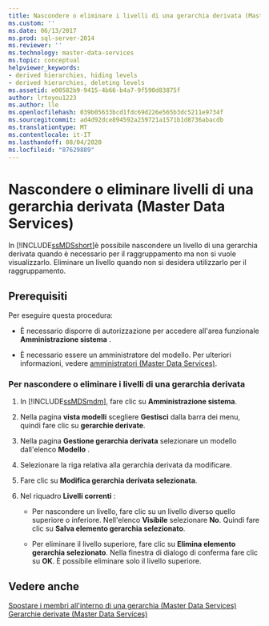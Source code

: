 ```yaml
---
title: Nascondere o eliminare i livelli di una gerarchia derivata (Master Data Services) | Microsoft Docs
ms.custom: ''
ms.date: 06/13/2017
ms.prod: sql-server-2014
ms.reviewer: ''
ms.technology: master-data-services
ms.topic: conceptual
helpviewer_keywords:
- derived hierarchies, hiding levels
- derived hierarchies, deleting levels
ms.assetid: e00582b9-9415-4b66-b4a7-9f590d83875f
author: lrtoyou1223
ms.author: lle
ms.openlocfilehash: 039b05633bcd1fdc69d226e565b3dc5211e9734f
ms.sourcegitcommit: ad4d92dce894592a259721a1571b1d8736abacdb
ms.translationtype: MT
ms.contentlocale: it-IT
ms.lasthandoff: 08/04/2020
ms.locfileid: "87629889"
---
```

# <a name="hide-or-delete-levels-in-a-derived-hierarchy-master-data-services"></a>Nascondere o eliminare livelli di una gerarchia derivata (Master Data Services)
  In [!INCLUDE[ssMDSshort](../includes/ssmdsshort-md.md)]è possibile nascondere un livello di una gerarchia derivata quando è necessario per il raggruppamento ma non si vuole visualizzarlo. Eliminare un livello quando non si desidera utilizzarlo per il raggruppamento.  
  
## <a name="prerequisites"></a>Prerequisiti  
 Per eseguire questa procedura:  
  
-   È necessario disporre di autorizzazione per accedere all'area funzionale **Amministrazione sistema** .  
  
-   È necessario essere un amministratore del modello. Per ulteriori informazioni, vedere [amministratori &#40;Master Data Services&#41;](administrators-master-data-services.md).  
  
### <a name="to-hide-or-delete-levels-in-a-derived-hierarchy"></a>Per nascondere o eliminare i livelli di una gerarchia derivata  
  
1.  In [!INCLUDE[ssMDSmdm](../includes/ssmdsmdm-md.md)], fare clic su **Amministrazione sistema**.  
  
2.  Nella pagina **vista modelli** scegliere **Gestisci** dalla barra dei menu, quindi fare clic su **gerarchie derivate**.  
  
3.  Nella pagina **Gestione gerarchia derivata** selezionare un modello dall'elenco **Modello** .  
  
4.  Selezionare la riga relativa alla gerarchia derivata da modificare.  
  
5.  Fare clic su **Modifica gerarchia derivata selezionata**.  
  
6.  Nel riquadro **Livelli correnti** :  
  
    -   Per nascondere un livello, fare clic su un livello diverso quello superiore o inferiore. Nell'elenco **Visibile** selezionare **No**. Quindi fare clic su **Salva elemento gerarchia selezionato**.  
  
    -   Per eliminare il livello superiore, fare clic su **Elimina elemento gerarchia selezionato**. Nella finestra di dialogo di conferma fare clic su **OK**. È possibile eliminare solo il livello superiore.  
  
## <a name="see-also"></a>Vedere anche  
 [Spostare i membri all'interno di una gerarchia &#40;Master Data Services&#41;](../../2014/master-data-services/move-members-within-a-hierarchy-master-data-services.md)   
 [Gerarchie derivate &#40;Master Data Services&#41;](../../2014/master-data-services/derived-hierarchies-master-data-services.md)  
  
  
